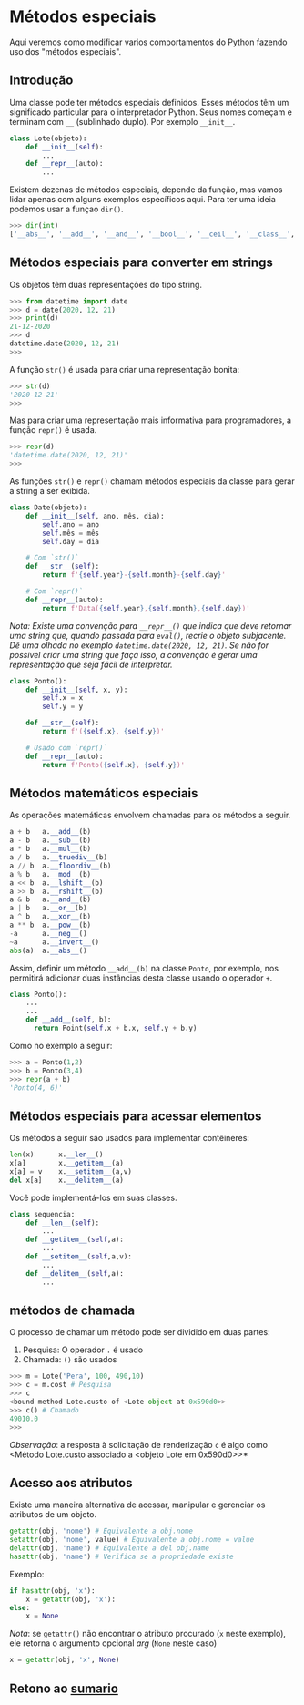 # Métodos especiais

Aqui veremos como modificar varios comportamentos do Python fazendo uso dos "métodos especiais".

## Introdução

Uma classe pode ter métodos especiais definidos. Esses métodos têm um significado particular para o interpretador Python. Seus nomes começam e terminam com `__` (sublinhado duplo). Por exemplo `__init__`.

``` python
class Lote(objeto):
    def __init__(self):
        ...
    def __repr__(auto):
        ...
```

Existem dezenas de métodos especiais, depende da função, mas vamos lidar apenas com alguns exemplos específicos aqui. Para ter uma ideia podemos usar a funçao `dir()`.

```python
>>> dir(int)
['__abs__', '__add__', '__and__', '__bool__', '__ceil__', '__class__', '__delattr__', '__dir__', '__divmod__', '__doc__', '__eq__', '__float__', '__floor__', '__floordiv__', '__format__', '__ge__', '__getattribute__', '__getnewargs__', '__gt__', '__hash__', '__index__', '__init__', '__init_subclass__', '__int__', '__invert__', '__le__', '__lshift__', '__lt__', '__mod__', '__mul__', '__ne__', '__neg__', '__new__', '__or__', '__pos__', '__pow__', '__radd__', '__rand__', '__rdivmod__', '__reduce__', '__reduce_ex__', '__repr__', '__rfloordiv__', '__rlshift__', '__rmod__', '__rmul__', '__ror__', '__round__', '__rpow__', '__rrshift__', '__rshift__', '__rsub__', '__rtruediv__', '__rxor__', '__setattr__', '__sizeof__', '__str__', '__sub__', '__subclasshook__', '__truediv__', '__trunc__', '__xor__', 'as_integer_ratio', 'bit_count', 'bit_length', 'conjugate', 'denominator', 'from_bytes', 'imag', 'numerator', 'real', 'to_bytes']

```

## Métodos especiais para converter em strings

Os objetos têm duas representações do tipo string.

``` python
>>> from datetime import date
>>> d = date(2020, 12, 21)
>>> print(d)
21-12-2020
>>> d
datetime.date(2020, 12, 21)
>>>
```

A função `str()` é usada para criar uma representação bonita:

``` python
>>> str(d)
'2020-12-21'
>>>
```

Mas para criar uma representação mais informativa para programadores, a função `repr()` é usada.

``` python
>>> repr(d)
'datetime.date(2020, 12, 21)'
>>>
```

As funções `str()` e `repr()` chamam métodos especiais da classe para gerar a string a ser exibida.

``` python
class Date(objeto):
    def __init__(self, ano, mês, dia):
        self.ano = ano
        self.mês = mês
        self.day = dia

    # Com `str()`
    def __str__(self):
        return f'{self.year}-{self.month}-{self.day}'

    # Com `repr()`
    def __repr__(auto):
        return f'Data({self.year},{self.month},{self.day})'
```

*Nota: Existe uma convenção para `__repr__()` que indica que deve retornar uma string que, quando passada para `eval()`, recrie o objeto subjacente. Dê uma olhada no exemplo `datetime.date(2020, 12, 21)`. Se não for possível criar uma string que faça isso, a convenção é gerar uma representação que seja fácil de interpretar.*

``` python
class Ponto():
    def __init__(self, x, y):
        self.x = x
        self.y = y

    def __str__(self):
        return f'({self.x}, {self.y})'

    # Usado com `repr()`
    def __repr__(auto):
        return f'Ponto({self.x}, {self.y})'
```

## Métodos matemáticos especiais

As operações matemáticas envolvem chamadas para os métodos a seguir.

``` python
a + b   a.__add__(b)
a - b   a.__sub__(b)
a * b   a.__mul__(b)
a / b   a.__truediv__(b)
a // b  a.__floordiv__(b)
a % b   a.__mod__(b)
a << b  a.__lshift__(b)
a >> b  a.__rshift__(b)
a & b   a.__and__(b)
a | b   a.__or__(b)
a ^ b   a.__xor__(b)
a ** b  a.__pow__(b)
-a      a.__neg__()
~a      a.__invert__()
abs(a)  a.__abs__()
```

Assim, definir um método `__add__(b)` na classe `Ponto`, por exemplo, nos permitirá adicionar duas instâncias desta classe usando o operador `+`.

``` python
class Ponto():
    ...
    ...
    def __add__(self, b):
      return Point(self.x + b.x, self.y + b.y)
```

Como no exemplo a seguir:

``` python
>>> a = Ponto(1,2)
>>> b = Ponto(3,4)
>>> repr(a + b)
'Ponto(4, 6)'
```


## Métodos especiais para acessar elementos

Os métodos a seguir são usados ​​para implementar contêineres:

``` python
len(x)      x.__len__()
x[a]        x.__getitem__(a)
x[a] = v    x.__setitem__(a,v)
del x[a]    x.__delitem__(a)
```

Você pode implementá-los em suas classes.

``` python
class sequencia:
    def __len__(self):
        ...
    def __getitem__(self,a):
        ...
    def __setitem__(self,a,v):
        ...
    def __delitem__(self,a):
        ...
```

## métodos de chamada

O processo de chamar um método pode ser dividido em duas partes:

1. Pesquisa: O operador `.` é usado
2. Chamada: `()` são usados

``` python
>>> m = Lote('Pera', 100, 490,10)
>>> c = m.cost # Pesquisa
>>> c
<bound method Lote.custo of <Lote object at 0x590d0>>
>>> c() # Chamado
49010.0
>>>
```

*Observação*: a resposta à solicitação de renderização `c` é algo como
<Método Lote.custo associado a <objeto Lote em 0x590d0>>*

## Acesso aos atributos

Existe uma maneira alternativa de acessar, manipular e gerenciar os atributos de um objeto.

``` python
getattr(obj, 'nome') # Equivalente a obj.nome
setattr(obj, 'nome', value) # Equivalente a obj.nome = value
delattr(obj, 'name') # Equivalente a del obj.name
hasattr(obj, 'name') # Verifica se a propriedade existe
```

Exemplo:

``` python
if hasattr(obj, 'x'):
    x = getattr(obj, 'x'):
else:
    x = None
```

*Nota*: se `getattr()` não encontrar o atributo procurado (`x` neste exemplo), ele retorna o argumento opcional *arg* (`None` neste caso)

``` python
x = getattr(obj, 'x', None)
```

## Retono ao [sumario](/Notas/05_Matplotlib/00_Resumo.md)